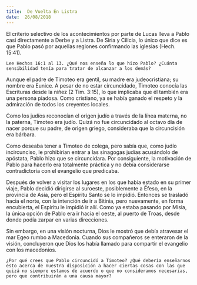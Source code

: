```yaml
---
title:  De Vuelta En Listra
date:  26/08/2018
---
```


El criterio selectivo de los acontecimientos por parte de Lucas lleva a Pablo casi directamente a Derbe y a Listra. De Siria y Cilicia, lo único que dice es que Pablo pasó por aquellas regiones confirmando las iglesias (Hech. 15:41).

`Lee Hechos 16:1 al 13. ¿Qué nos enseña lo que hizo Pablo? ¿Cuánta sensibilidad tenía para tratar de alcanzar a los demás?`

Aunque el padre de Timoteo era gentil, su madre era judeocristiana; su nombre era Eunice. A pesar de no estar circuncidado, Timoteo conocía las Escrituras desde la niñez (2 Tim. 3:15), lo que implicaba que él también era una persona piadosa. Como cristiano, ya se había ganado el respeto y la admiración de todos los creyentes locales.

Como los judíos reconocían el origen judío a través de la línea materna, no la paterna, Timoteo era judío. Quizá no fue circuncidado al octavo día de nacer porque su padre, de origen griego, consideraba que la circuncisión era bárbara.

Como deseaba tener a Timoteo de colega, pero sabía que, como judío incircunciso, le prohibirían entrar a las sinagogas judías acusándolo de apóstata, Pablo hizo que se circuncidara. Por consiguiente, la motivación de Pablo para hacerlo era totalmente práctica y no debía considerarse contradictoria con el evangelio que predicaba.

Después de volver a visitar los lugares en los que había estado en su primer viaje, Pablo decidió dirigirse al suroeste, posiblemente a Éfeso, en la provincia de Asia, pero el Espíritu Santo se lo impidió. Entonces se trasladó hacia el norte, con la intención de ir a Bitinia, pero nuevamente, en forma encubierta, el Espíritu le impidió ir allí. Como ya estaba pasando por Misia, la única opción de Pablo era ir hacia el oeste, al puerto de Troas, desde donde podía zarpar en varias direcciones.

Sin embargo, en una visión nocturna, Dios le mostró que debía atravesar el mar Egeo rumbo a Macedonia. Cuando sus compañeros se enteraron de la visión, concluyeron que Dios los había llamado para compartir el evangelio con los macedonios.

`¿Por qué crees que Pablo circuncidó a Timoteo? ¿Qué debería enseñarnos esto acerca de nuestra disposición a hacer ciertas cosas con las que quizá no siempre estamos de acuerdo o que no consideramos necesarias, pero que contribuirán a una causa mayor?`